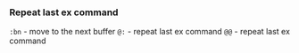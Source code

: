 ### Repeat last ex command

`:bn` - move to the next buffer
`@:` - repeat last ex command
`@@` - repeat last ex command <!-- HACK: -->
